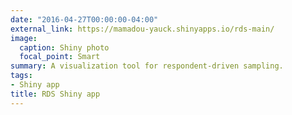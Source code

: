 ```yaml
---
date: "2016-04-27T00:00:00-04:00"
external_link: https://mamadou-yauck.shinyapps.io/rds-main/
image:
  caption: Shiny photo
  focal_point: Smart
summary: A visualization tool for respondent-driven sampling.
tags:
- Shiny app
title: RDS Shiny app
---
```

